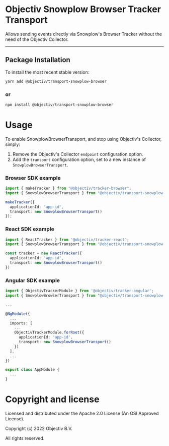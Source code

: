 # Objectiv Snowplow Browser Tracker Transport

Allows sending events directly via Snowplow's Browser Tracker without the need of the Objectiv Collector. 

---
## Package Installation
To install the most recent stable version:

```sh
yarn add @objectiv/transport-snowplow-browser
```

### or
```sh
npm install @objectiv/transport-snowplow-browser
```

# Usage
To enable SnowplowBrowserTransport, and stop using Objectiv's Collector, simply:
1. Remove the Objectiv's Collector `endpoint` configuration option. 
2. Add the `transport` configuration option, set to a new instance of `SnowplowBrowserTransport`.

### Browser SDK example
```ts
import { makeTracker } from "@objectiv/tracker-browser";
import { SnowplowBrowserTransport } from "@objectiv/transport-snowplow-browser";

makeTracker({
  applicationId: 'app-id',
  transport: new SnowplowBrowserTransport()
});
```

### React SDK example
```ts
import { ReactTracker } from '@objectiv/tracker-react';
import { SnowplowBrowserTransport } from "@objectiv/transport-snowplow-browser";

const tracker = new ReactTracker({
  applicationId: 'app-id',
  transport: new SnowplowBrowserTransport()
})
```

### Angular SDK example
```ts
import { ObjectivTrackerModule } from '@objectiv/tracker-angular';
import { SnowplowBrowserTransport } from "@objectiv/transport-snowplow-browser";

...

@NgModule({
  ...
  imports: [
    ...
    ObjectivTrackerModule.forRoot({
      applicationId: 'app-id',
      transport: new SnowplowBrowserTransport()
    })
  ],
  ...
})

export class AppModule {
  ...
}
```


# Copyright and license
Licensed and distributed under the Apache 2.0 License (An OSI Approved License).

Copyright (c) 2022 Objectiv B.V.

All rights reserved.
